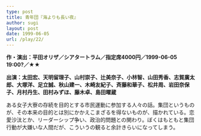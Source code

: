```yaml
---
type: post
title: 青年団『海よりも長い夜』
author: sugi
layout: post
date: 1999-06-05
url: /play/22/
---
```

**作・演出：平田オリザ／シアタートラム／指定席4000円／1999-06-05 19:00?／★★**

**出演：太田宏、天明留理子、山村崇子、辻美奈子、小林智、山田秀香、志賀廣太郎、大塚洋、足立誠、秋山建一、木崎友紀子、斉藤和華子、松井周、岩田奈保子、月村丹生、田村みずほ、藤木卓、島田曜蔵**

ある女子大寮の存続を目的とする市民運動に参加する人々の話。集団というものが、その本来の目的とは別にかかえこまざるを得ないものが、描かれている。恋愛沙汰とか、リーダーシップ争い、政治的問題との関わり。ぼくはもともと集団行動が大嫌いな人間だが、こういうの観ると余計きらいになってしまう。

